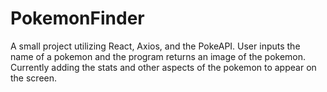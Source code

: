 # PokemonFinder
A small project utilizing React, Axios, and the PokeAPI. User inputs the name of a pokemon and the program returns an image of the pokemon. Currently adding the stats and other aspects of the pokemon to appear on the screen.
